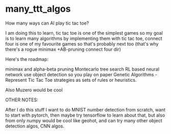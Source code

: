# many_ttt_algos
 How many ways can AI play tic tac toe?

I am doing this to learn, tic tac toe is one of the simplest games so my goal is to learn many algorithms by implementing them with tic tac toe, connect four is one of my favourite games so that's probably next too (that's why there's a rogue minimax +AB-pruning connect four dir)

Here's the roadmap:

minimax and alpha-beta pruning
Montecarlo tree search
RL based neural network
use object detection so you play on paper
Genetic Algorithms - Represent Tic Tac Toe strategies as sets of rules or heuristics.

Also Muzero would be cool

OTHER NOTES:

After I do this stuff I want to do MNIST number detection from scratch, want to start with pytorch, then maybe try tensorflow to learn about that, but also from only numpy would be cool like geohot, and can try many other object detection algos, CNN algos.
